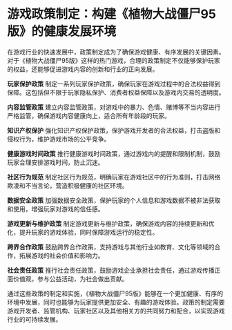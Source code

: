 # 游戏政策制定：构建《植物大战僵尸95版》的健康发展环境

在游戏行业的快速发展中，政策制定成为了确保游戏健康、有序发展的关键因素。对于《植物大战僵尸95版》这样的热门游戏，合理的政策制定不仅能够保护玩家的权益，还能够促进游戏内容的创新和行业的正向发展。

**玩家保护政策**
制定一系列玩家保护政策，确保玩家在游戏过程中的合法权益得到保障。这包括但不限于玩家隐私保护、消费者权益保障以及游戏内交易的透明度。

**内容监管政策**
建立内容监管政策，对游戏中的暴力、色情、赌博等不当内容进行严格监管，确保游戏内容健康向上，适合所有年龄段的玩家。

**知识产权保护**
强化知识产权保护政策，保护游戏开发者的合法权益，打击盗版和侵权行为，维护游戏市场的公平竞争。

**健康游戏时间政策**
推行健康游戏时间政策，通过游戏内的提醒和限制机制，鼓励玩家合理安排游戏时间，防止沉迷。

**社区行为规范**
制定社区行为规范，明确玩家在游戏社区中的行为准则，打击网络欺凌和不当言论，营造积极健康的社区环境。

**数据安全政策**
加强数据安全政策，保护玩家的个人信息和游戏数据不被非法获取和使用，增强玩家对游戏的信任感。

**游戏更新与维护政策**
制定游戏更新与维护政策，确保游戏内容的持续更新和优化，提升玩家的游戏体验，同时保障游戏运行的稳定性。

**跨界合作政策**
鼓励跨界合作政策，支持游戏与其他行业如教育、文化等领域的合作，拓展游戏的社会价值和影响力。

**社会责任政策**
推行社会责任政策，鼓励游戏企业承担社会责任，通过游戏传播正面价值观，参与公益活动，为社会做出贡献。

通过这些政策的制定和实施，《植物大战僵尸95版》能够在一个更加健康、有序的环境中发展，同时也能够为玩家提供更加安全、有趣的游戏体验。政策的制定需要游戏开发者、监管机构、玩家社区以及其他相关方的共同努力和配合，以实现游戏行业的可持续发展。